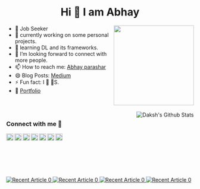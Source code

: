 <h1 align='center'> Hi 👋 I am Abhay</h1>

<img align='right' src="https://i.imgur.com/OTKgDSt.gif" width="215">

       
* 🎯 Job Seeker
* 🤔 currently working on some personal projects.
* 🌱 learning DL and its frameworks.
* 👯 I’m looking forward to connect with more people.
* 📫 How to reach me: [Abhay parashar](mailto:parasharabhay13@gmail.com)
* 😄 Blog Posts: [Medium](https://abhayparashar31.medium.com/)
* ⚡ Fun fact: I 🧡 🐶S.
* 💼 [Portfolio](https://abhayparashar31.github.io/Portfolio/)

<br />
<br />


<img align="right" alt="Daksh's Github Stats" src="https://github-readme-stats.vercel.app/api?username=Abhayparashar31&show_icons=true&&hide=issues,contribscount_private=true&theme=buefy" />


### Connect with me 📡

[<img align="left" alt="Twitter" width="19px" src="https://cdn.jsdelivr.net/npm/simple-icons@v3/icons/twitter.svg" />][twitter]
[<img align="left" alt="LinkedIn" width="19px" src="https://cdn.jsdelivr.net/npm/simple-icons@v3/icons/linkedin.svg" />][linkedin]
[<img align="left" alt="Instagram" width="19px" src="https://cdn.jsdelivr.net/npm/simple-icons@v3/icons/instagram.svg" />][instagram]
[<img align="left" alt="Facebook" width="19px" src="https://cdn.jsdelivr.net/npm/simple-icons@v3/icons/facebook.svg" />][facebook]
[<img align="left" alt="LinkedIn" width="19px" src="https://cdn.jsdelivr.net/npm/simple-icons@v3/icons/gmail.svg" />][email]
[<img align="left" alt="Instagram" width="19px" src="https://cdn.jsdelivr.net/npm/simple-icons@v3/icons/medium.svg" />][medium]
[<img align="left" alt="Instagram" width="19px" src="https://cdn.jsdelivr.net/npm/simple-icons@v3/icons/kaggle.svg" />][kaggle]

<br><br>

<br><br><br><br>
<a target="_blank" href="https://github-readme-medium-recent-article.vercel.app/medium/@abhayparashar31/0"><img src="https://github-readme-medium-recent-article.vercel.app/medium/@abhayparashar31/0" alt="Recent Article 0"/> 
       <a target="_blank" href="https://github-readme-medium-recent-article.vercel.app/medium/@abhayparashar31/1"><img src="https://github-readme-medium-recent-article.vercel.app/medium/@abhayparashar31/1" alt="Recent Article 0"/> 
              <a target="_blank" href="https://github-readme-medium-recent-article.vercel.app/medium/@abhayparashar31/2"><img src="https://github-readme-medium-recent-article.vercel.app/medium/@abhayparashar31/2" alt="Recent Article 0"/> 
                     <a target="_blank" href="https://github-readme-medium-recent-article.vercel.app/medium/@abhayparashar31/3"><img src="https://github-readme-medium-recent-article.vercel.app/medium/@abhayparashar31/3" alt="Recent Article 0"/> 
<br>

[website]: https://abhayparashar31.github.io/Portfolio/
[twitter]: https://twitter.com/abhayparashar31
[instagram]: https://www.instagram.com/abhayparashar31
[linkedin]: https://www.linkedin.com/in/abhayparashar31/

[medium]: https://abhayparashar31.medium.com/
[email]: mailto:parasharabhay13@gmail.com
[facebook]:https://www.facebook.com/parashar.abhay.7
[kaggle]: https://www.kaggle.com/abhayparashar31
